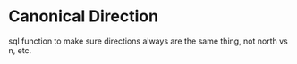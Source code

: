 # Canonical Direction

sql function to make sure directions always are the same thing, not
north vs  n, etc.
